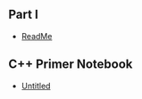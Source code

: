 ## Part I

* [ReadMe](README.md)

## C++ Primer Notebook

* [Untitled](c++-primer-notebook/untitled.md)

